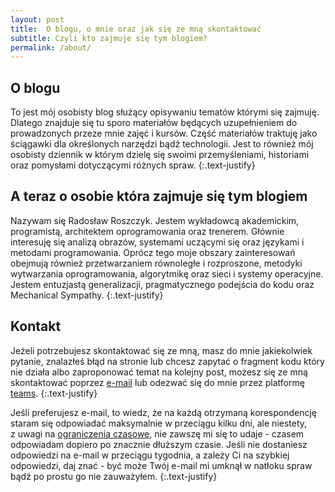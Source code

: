 ```yaml
---
layout: post
title:  O blogu, o mnie oraz jak się ze mną skontaktować
subtitle: Czyli kto zajmuje się tym blogiem?
permalink: /about/
---
```


## O blogu

To jest mój osobisty blog służący opisywaniu tematów którymi się zajmuję. Dlatego znajduje się tu sporo materiałów będących uzupełnieniem do prowadzonych przeze mnie zajęć i&nbsp;kursów. Część materiałów traktuję jako ściągawki dla określonych narzędzi bądź technologii. Jest to również mój osobisty dziennik w&nbsp;którym dzielę się swoimi przemyśleniami, historiami oraz pomysłami dotyczącymi różnych spraw. 
{:.text-justify}


## A teraz o osobie która zajmuje się tym blogiem

Nazywam się Radosław Roszczyk. Jestem wykładowcą akademickim, programistą, architektem oprogramowania oraz trenerem. Głównie interesuję się analizą obrazów, systemami uczącymi się oraz językami i metodami programowania. Oprócz tego moje obszary zainteresowań obejmują również przetwarzaniem równoległe i&nbsp;rozproszone, metodyki wytwarzania oprogramowania, algorytmikę oraz sieci i systemy operacyjne. Jestem entuzjastą generalizacji, pragmatycznego podejścia do kodu oraz Mechanical Sympathy. 
{:.text-justify}

## Kontakt

Jeżeli potrzebujesz skontaktować się ze mną, masz do mnie jakiekolwiek pytanie, znalazłeś błąd na stronie lub chcesz zapytać o&nbsp;fragment kodu który nie działa albo zaproponować temat na kolejny post, możesz się ze mną skontaktować poprzez [e-mail] lub odezwać się do mnie przez platformę [teams].
{:.text-justify}

Jeśli preferujesz e-mail, to wiedz, że na każdą otrzymaną korespondencję staram się odpowiadać maksymalnie w&nbsp;przeciągu kilku dni, ale niestety, z&nbsp;uwagi na [ograniczenia czasowe], nie zawszę mi się to udaje -&nbsp;czasem odpowiadam dopiero po znacznie dłuższym czasie. Jeśli nie dostaniesz odpowiedzi na e-mail w&nbsp;przeciągu tygodnia, a&nbsp;zależy Ci na szybkiej odpowiedzi, daj znać -&nbsp;być może Twój e-mail mi umknął w natłoku spraw bądź po prostu go nie zauważyłem.
{:.text-justify}

[e-mail]: mailto:rroszczy@nospam.gmail.com "Mail"
[ograniczenia czasowe]: https://pl.wikipedia.org/wiki/Doba "Doba"
[teams]: https://teams.microsoft.com/ "Teams"
